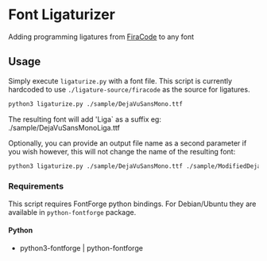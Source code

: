 # Font Ligaturizer

Adding programming ligatures from [FiraCode](https://github.com/tonsky/FiraCode) to any font

## Usage

Simply execute `ligaturize.py` with a font file. This script is currently hardcoded to use `./ligature-source/firacode` as the source for ligatures.

```bash
python3 ligaturize.py ./sample/DejaVuSansMono.ttf
```

The resulting font will add 'Liga` as a suffix eg: ./sample/DejaVuSansMonoLiga.ttf

Optionally, you can provide an output file name as a second parameter if you wish however, this will not change the name of the resulting font:

```bash
python3 ligaturize.py ./sample/DejaVuSansMono.ttf ./sample/ModifiedDejaVuSansMono.ttf
```

### Requirements

This script requires FontForge python bindings. For Debian/Ubuntu they are available in `python-fontforge` package.

#### Python

- python3-fontforge | python-fontforge
